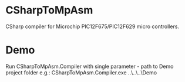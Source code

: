 # CSharpToMpAsm
CSharp compiler for Microchip PIC12F675/PIC12F629 micro controllers.

# Demo
Run CSharpToMpAsm.Compiler with single parameter - path to Demo project folder e.g.:
CSharpToMpAsm.Compiler.exe ..\\..\\..\\Demo 
